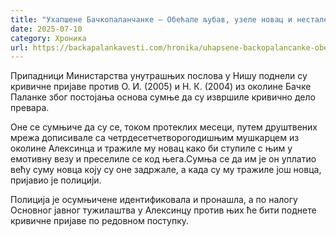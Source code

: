 ```yaml
---
title: "Ухапшене Бачкопаланчанке – Обећале љубав, узеле новац и нестале"
date: 2025-07-10
category: Хроника
url: https://backapalankavesti.com/hronika/uhapsene-backopalancanke-obecale-ljubav-uzele-novac-i-nestale/
---
```


Припадници Министарства унутрашњих послова у Нишу поднели су кривичне пријаве против О. И. (2005) и Н. К. (2004) из околине Бачке Паланке због постојања основа сумње да су извршиле кривично дело превара.

Оне се сумњиче да су се, током протеклих месеци, путем друштвених мрежа дописивале са четрдесетчетворогодишњим мушкарцем из околине Алексинца и тражиле му новац како би ступиле с њим у емотивну везу и преселиле се код њега.Сумња се да им је он уплатио већу суму новца коју су оне задржале, а када су му тражиле још новца, пријавио је полицији.

Полиција је осумњичене идентификовала и пронашла, а по налогу Основног јавног тужилаштва у Алексинцу против њих ће бити поднете кривичне пријаве по редовном поступку.
